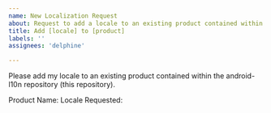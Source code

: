 ```yaml
---
name: New Localization Request
about: Request to add a locale to an existing product contained within the android-l10n repository
title: Add [locale] to [product]
labels: ''
assignees: 'delphine'

---
```


Please add my locale to an existing product contained within the android-l10n repository (this repository).

Product Name:
Locale Requested:
